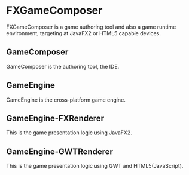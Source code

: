 FXGameComposer
=============

FXGameComposer is a game authoring tool and also a game runtime environment, targeting at JavaFX2 or HTML5 capable devices.

GameComposer
-----------

GameComposer is the authoring tool, the IDE.

GameEngine
----------

GameEngine is the cross-platform game engine.

GameEngine-FXRenderer
---------------------

This is the game presentation logic using JavaFX2.

GameEngine-GWTRenderer
--------------

This is the game presentation logic using GWT and HTML5(JavaScript).
